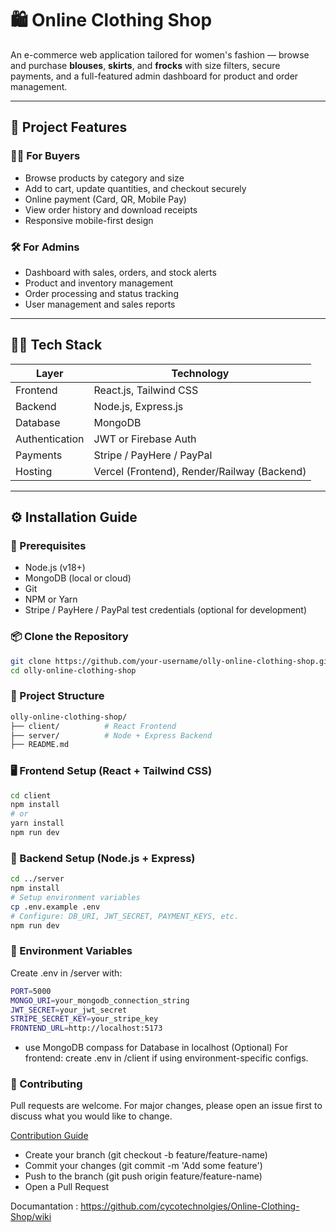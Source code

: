 # 🛍️ Online Clothing Shop

An e-commerce web application tailored for women's fashion — browse and purchase **blouses**, **skirts**, and **frocks** with size filters, secure payments, and a full-featured admin dashboard for product and order management.

---

## 🚀 Project Features

### 👩‍💼 For Buyers
- Browse products by category and size
- Add to cart, update quantities, and checkout securely
- Online payment (Card, QR, Mobile Pay)
- View order history and download receipts
- Responsive mobile-first design

### 🛠️ For Admins
- Dashboard with sales, orders, and stock alerts
- Product and inventory management
- Order processing and status tracking
- User management and sales reports

---

## 🧑‍💻 Tech Stack

| Layer         | Technology             |
|---------------|------------------------|
| Frontend      | React.js, Tailwind CSS |
| Backend       | Node.js, Express.js    |
| Database      | MongoDB                |
| Authentication| JWT or Firebase Auth   |
| Payments      | Stripe / PayHere / PayPal |
| Hosting       | Vercel (Frontend), Render/Railway (Backend) |

---

## ⚙️ Installation Guide

### 🔧 Prerequisites

- Node.js (v18+)
- MongoDB (local or cloud)
- Git
- NPM or Yarn
- Stripe / PayHere / PayPal test credentials (optional for development)

### 📦 Clone the Repository

```bash
git clone https://github.com/your-username/olly-online-clothing-shop.git
cd olly-online-clothing-shop
```

### 📁 Project Structure
```bash
olly-online-clothing-shop/
├── client/          # React Frontend
├── server/          # Node + Express Backend
├── README.md
```

### 🖥️ Frontend Setup (React + Tailwind CSS)
```bash
cd client
npm install
# or
yarn install
npm run dev
```

### 🧪 Backend Setup (Node.js + Express)
```bash
cd ../server
npm install
# Setup environment variables
cp .env.example .env
# Configure: DB_URI, JWT_SECRET, PAYMENT_KEYS, etc.
npm run dev
```

### 🔐 Environment Variables

Create .env in /server with:
```bash
PORT=5000
MONGO_URI=your_mongodb_connection_string
JWT_SECRET=your_jwt_secret
STRIPE_SECRET_KEY=your_stripe_key
FRONTEND_URL=http://localhost:5173
```
- use MongoDB compass for Database in localhost
(Optional) For frontend: create .env in /client if using environment-specific configs.

### 👥 Contributing
Pull requests are welcome. For major changes, please open an issue first to discuss what you would like to change.

[Contribution Guide](CONTRIBUTING.md)

- Create your branch (git checkout -b feature/feature-name)
- Commit your changes (git commit -m 'Add some feature')
- Push to the branch (git push origin feature/feature-name)
- Open a Pull Request

Documantation : https://github.com/cycotechnolgies/Online-Clothing-Shop/wiki
